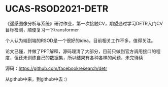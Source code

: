 # UCAS-RSOD2021-DETR
《遥感图像分析与系统》研讨作业，第一次接触CV，期望通过学习DETR入门CV目标检测，顺便复习一下transformer

个人认为端到端的RSOD是一个很好的idea，目前相关工作不多，值得关注。

论文已懂，并做了PPT解释，源码理清了大部分，目前只做到官方调用接口的程度，但还未训练自己的数据集，所以结果有各种各样的问题，未完待续

源码：https://github.com/facebookresearch/detr

从github中来，到github中去 :)